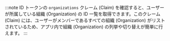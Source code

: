:::note
ID トークンの `organizations` クレーム (Claim) を確認すると、ユーザーが所属している組織 (Organization) の ID 一覧を取得できます。このクレーム (Claim) には、ユーザーがメンバーであるすべての組織 (Organization) がリストされているため、アプリ内で組織 (Organization) の列挙や切り替えが簡単に行えます。
:::